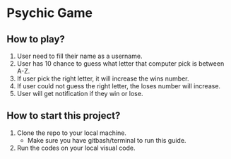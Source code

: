# Psychic Game 

## How to play?

1. User need to fill their name as a username.
2. User has 10 chance to guess what letter that computer pick is between A-Z.
3. If user pick the right letter, it will increase the wins number.
4. If user could not guess the right letter, the loses number will increase.
5. User will get notification if they win or lose.


## How to start this project?

1. Clone the repo to your local machine.
    - Make sure you have gitbash/terminal to run this guide.
2. Run the codes on your local visual code.

